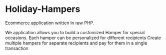 # Holiday-Hampers
Ecommerce application written in raw PHP.

We application allows you to build a customized Hamper for special occasions. 
Each hamper can be personalized for different recipients
Create multiple hampers for separate recipients and pay for them in a single transaction
